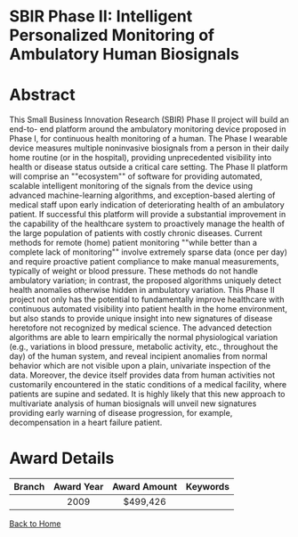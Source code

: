 
SBIR Phase II: Intelligent Personalized Monitoring of Ambulatory Human Biosignals
=================================================================================

# Abstract


This Small Business Innovation Research (SBIR) Phase II project will build an end-to- end platform around the ambulatory monitoring device proposed in Phase I, for continuous health monitoring of a human. The Phase I wearable device measures multiple noninvasive biosignals from a person in their daily home routine (or in the hospital), providing unprecedented visibility into health or disease status outside a critical care setting. The Phase II platform will comprise an ""ecosystem"" of software for providing automated, scalable intelligent monitoring of the signals from the device using advanced machine-learning algorithms, and exception-based alerting of medical staff upon early indication of deteriorating health of an ambulatory patient.  If successful this platform will provide a substantial improvement in the capability of the healthcare system to proactively manage the health of the large population of patients with costly chronic diseases. Current methods for remote (home) patient monitoring ""while better than a complete lack of monitoring"" involve extremely sparse data (once per day) and require proactive patient compliance to make manual measurements, typically of weight or blood pressure. These methods do not handle ambulatory variation; in contrast, the proposed algorithms uniquely detect health anomalies
otherwise hidden in ambulatory variation. This Phase II project not only has the potential to fundamentally improve healthcare with continuous automated visibility into patient health in the home environment, but also stands to provide unique insight into new signatures of disease heretofore not recognized by medical science. The advanced detection algorithms are able to learn empirically the normal physiological variation (e.g., variations in blood pressure, metabolic activity, etc., throughout the day) of the human system, and reveal incipient anomalies from normal behavior which are not visible upon a plain, univariate inspection of the data. Moreover, the device itself provides data from human activities not customarily encountered in the static conditions of a medical facility, where patients are supine and sedated. It is highly likely that this new approach to multivariate analysis of human biosignals will unveil new signatures providing early warning of disease progression, for example, decompensation in a heart failure patient.  

# Award Details

|Branch|Award Year|Award Amount|Keywords|
| :---: | :---: | :---: | :---: |
||2009|$499,426||
  
  


[Back to Home](https://github.com/chrischow/dod_sbir_awards#107)